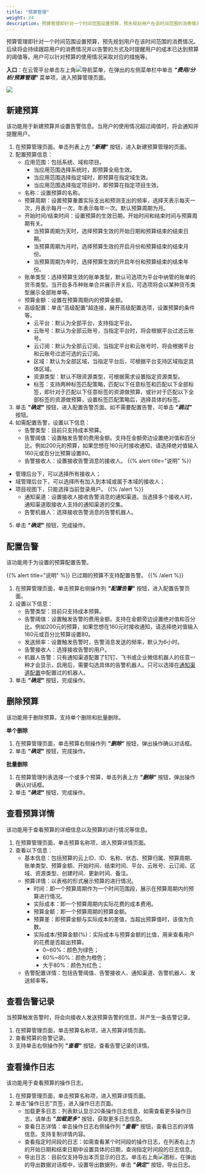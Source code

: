 ```yaml
---
title: "预算管理"
weight: 24
description: 预算管理即针对一个时间范围设置预算，预先规划用户在该时间范围的消费情况，并支持设置告警提醒用户的预算的进行情况。
---
```


预算管理即针对一个时间范围设置预算，预先规划用户在该时间范围的消费情况。后续将会持续跟踪用户的消费情况并以告警的方式及时提醒用户的成本已达到预算的阈值等。用户可以针对预算的使用情况采取对应的措施等。

**入口**：在云管平台单击左上角![](../../../images/intro/nav.png)导航菜单，在弹出的左侧菜单栏中单击 **_"费用/分析/预算管理"_** 菜单项，进入预算管理页面。

![](../../../images/bill/budget1.png)

## 新建预算

该功能用于新建预算并设置告警信息。当用户的使用情况超过阈值时，将会通知并提醒用户。

1. 在预算管理页面。单击列表上方 **_"新建"_** 按钮，进入新建预算管理的页面。
2. 配置预算信息：
    - 应用范围：包括系统、域和项目。
        - 当应用范围选择系统时，即预算全局生效。
        - 当应用范围选择指定域时，即预算在指定域生效。
        - 当应用范围选择指定项目时，即预算在指定项目生效。
    - 名称：设置预算的名称。
    - 预算周期：设置预算重置实际支出和预测支出的频率，选择天表示每天一次，月表示每月一次，年表示每年一次。默认预算周期为月。
    - 开始时间/结束时间：设置预算的生效日期，开始时间和结束时间与预算周期有关。
        - 当预算周期为天时，选择预算生效的开始日期和预算结束的结束日期。
        - 当预算周期为月时，选择预算生效的开启月份和预算结束的结束月份。
        - 当预算周期为年时，选择预算生效的开启年份和预算结束的结束年份。
    - 账单类型：选择预算生效的账单类型，默认可选项为平台中纳管的账单的货币类型。当开启多币种账单合并展示开关后，可选项将会以某种货币类型展示全部账单等。
    - 预算金额：设置在预算周期内的预算金额。
    - 高级配置：单击“高级配置”超连接，展开高级配置选项，设置预算的条件等。
        - 云平台：默认为全部平台，支持指定平台。
        - 云账号：默认为全部云账号，当指定平台时，将会根据平台过滤云账号。
        - 云订阅：默认为全部云订阅，当指定平台和云账号时，将会根据平台和云账号过滤可选的云订阅。
        - 区域：默认为全部区域，当指定平台后，可根据平台支持区域指定具体区域。
        - 资源类型：默认不限资源类型，可根据需求设置指定资源类型。
        - 标签：支持两种标签匹配策略，匹配以下任意标签和匹配以下全部标签，即针对于匹配以下任意标签的资源做预算，或针对于匹配以下全部标签的资源做预算，设置标签匹配策略后，选择具体的标签。
3. 单击 **_"确定"_** 按钮，进入配置告警页面。如不需要配置告警，可单击 **_"跳过"_** 按钮。
4. 如需配置告警，设置以下信息：
    - 告警类型：目前只支持成本预算。
    - 告警阈值：设置触发告警的费用金额。支持在金额旁边设置绝对值和百分比。例如200元的预算，如果您想在160元时接收通知，请选择绝对值输入160元或百分比预算设置80。
    - 告警接收人：设置接收告警消息的接收人。
{{% alert title="说明" %}}
- 管理后台下，可以选择所有接收人；
- 域管理后台下，可以选择所有加入到本域或属于本域的接收人；
- 项目视图下，只能选择当前登录用户。
{{% /alert %}}
    - 通知渠道：设置接收人接收告警消息的通知渠道。当选择多个接收人时，通知渠道取接收人支持的通知渠道的交集。
    - 告警机器人：选择接收告警消息的告警机器人。
5. 单击 **_"确定"_** 按钮，完成操作。

## 配置告警

该功能用于为设置的预算配置告警。

{{% alert title="说明" %}}
已过期的预算不支持配置告警。
{{% /alert %}}

1. 在预算管理页面，单击预算右侧操作列 **_"配置告警"_** 按钮，进入配置告警页面。
2. 设置以下信息：
    - 告警类型：目前只支持成本预算。
    - 告警阈值：设置触发告警的费用金额。支持在金额旁边设置绝对值和百分比。例如200元的预算，如果您想在160元时接收通知，请选择绝对值输入160元或百分比预算设置80。
    - 发送频率：设置触发告警时，告警消息发送的频率，默认为6小时。
    - 告警接收人：选择接收告警的用户。
    - 机器人告警：只有通知渠道配置了钉钉、飞书或企业微信机器人的任意一种才会显示，启用后，需要勾选具体的告警机器人。只可以选择在[通知渠道配置](../../../systemconfig/notify/mailconfig)中配置过的机器人。
5. 单击 **_"确定"_** 按钮，完成操作。

## 删除预算

该功能用于删除预算。支持单个删除和批量删除。

**单个删除**

1. 在预算管理页面，单击预算右侧操作列 **_"删除"_** 按钮，弹出操作确认对话框。
2. 单击 **_"确定"_** 按钮，完成操作。

**批量删除**

1. 在预算管理列表选择一个或多个预算，单击列表上方 **_"删除"_** 按钮，弹出操作确认对话框。
2. 单击 **_"确定"_** 按钮，完成操作。

## 查看预算详情

该功能用于查看预算的详细信息以及预算的进行情况等信息。

1. 在预算管理页面，单击预算名称项，进入预算详情页面。
2. 查看以下信息：
    - 基本信息：包括预算的云上ID、ID、名称、状态、预算归属、预算周期、账单类型、预算金额、开始时间、结束时间、平台、云账号、云订阅、区域、资源类型、创建时间、更新时间、备注。
    - 预算详情：以表格的形式展示预算的进行情况。
        - 时间：即一个预算周期作为一个时间范围段，展示在预算周期内的预算进行情况。
        - 实际成本：即一个预算周期内实际花费的成本费用。
        - 预算金额：即一个预算周期的预算金额。
        - 预算差：即预算金额与实际成本的差值，当超出预算值时，该值为负数。
        - 实际成本/预算金额(%)：实际成本与预算金额的比值，用来查看用户的花费是否超出预算。
            - 0~60%：颜色为绿色；
            - 60%~80%：颜色为橙色；
            - 大于80%：颜色为红色；
    - 告警配置详情：包括告警阈值、告警接收人、通知渠道、告警机器人、发送频率等。

## 查看告警记录

当预算触发告警时，将会向接收人发送预算告警的信息，并产生一条告警记录。

1. 在预算管理页面，单击预算名称项，进入预算详情页面。
2. 查看预算的告警记录。
3. 支持单击右侧操作列 **_"查看"_** 按钮，查看告警记录的详情。

## 查看操作日志

该功能用于查看预算的操作日志。

1. 在预算管理页面，单击预算名称项，进入预算详情页面。
2. 单击“操作日志”页签，进入操作日志页面。
    - 加载更多日志：列表默认显示20条操作日志信息，如需查看更多操作日志，请单击 **_"加载更多"_** 按钮，获取更多日志信息。
    - 查看日志详情：单击操作日志右侧操作列 **_"查看"_** 按钮，查看日志的详情信息。支持复制详情内容。
    - 查看指定时间段的日志：如需查看某个时间段的操作日志，在列表右上方的开始日期和结束日期中设置具体的日期，查询指定时间段的日志信息。
    - 导出日志：目前仅支持导出本页显示的日志。单击右上角![](../../../images/system/download.png)图标，在弹出的导出数据对话框中，设置导出数据列，单击 **_"确定"_** 按钮，导出日志。
